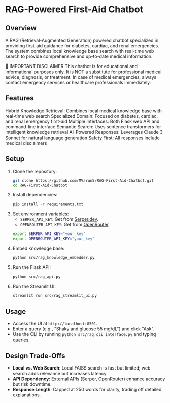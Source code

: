 # RAG-Powered First-Aid Chatbot

## Overview
A RAG (Retrieval-Augmented Generation) powered chatbot specialized in providing first-aid guidance for diabetes, cardiac, and renal emergencies. The system combines local knowledge base search with real-time web search to provide comprehensive and up-to-date medical information.

🚨 IMPORTANT DISCLAIMER
This chatbot is for educational and informational purposes only. It is NOT a substitute for professional medical advice, diagnosis, or treatment. In case of medical emergencies, always contact emergency services or healthcare professionals immediately.

## Features

Hybrid Knowledge Retrieval: Combines local medical knowledge base with real-time web search
Specialized Domain: Focused on diabetes, cardiac, and renal emergency first-aid
Multiple Interfaces: Both Flask web API and command-line interface
Semantic Search: Uses sentence transformers for intelligent knowledge retrieval
AI-Powered Responses: Leverages Claude 3 Sonnet for natural language generation
Safety First: All responses include medical disclaimers

## Setup
1. Clone the repository:
   ```bash
   git clone https://github.com/MVarun5/RAG-First-Aid-Chatbot.git
   cd RAG-First-Aid-Chatbot
   ```
2. Install dependencies:
   ```bash
   pip install -r requirements.txt
   ```
3. Set environment variables:
   - `SERPER_API_KEY`: Get from [Serper.dev](https://serper.dev/).
   - `OPENROUTER_API_KEY`: Get from [OpenRouter](https://openrouter.ai/).
   ```bash
   export SERPER_API_KEY="your_key"
   export OPENROUTER_API_KEY="your_key"
   ```
4. Embed knowledge base:
   ```bash
   python src/rag_knowledge_embedder.py
   ```
5. Run the Flask API:
   ```bash
   python src/rag_api.py
   ```
6. Run the Streamlit UI:
   ```bash
   streamlit run src/rag_streamlit_ui.py
   ```

## Usage
- Access the UI at `http://localhost:8501`.
- Enter a query (e.g., "Shaky and glucose 55 mg/dL") and click "Ask".
- Use the CLI by running `python src/rag_cli_interface.py` and typing queries.

## Design Trade-Offs
- **Local vs. Web Search**: Local FAISS search is fast but limited; web search adds relevance but increases latency.
- **API Dependency**: External APIs (Serper, OpenRouter) enhance accuracy but risk downtime.
- **Response Length**: Capped at 250 words for clarity, trading off detailed explanations.
